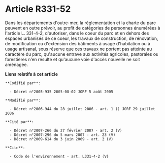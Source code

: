 # Article R331-52

Dans les départements d'outre-mer, la réglementation et la charte du parc peuvent en outre prévoir, au profit de catégories
de personnes énumérées à l'article L. 331-4-2, d'autoriser, dans le coeur du parc et en dehors des espaces urbanisés de ce
coeur, les travaux de construction, de rénovation, de modification ou d'extension des bâtiments à usage d'habitation ou à
usage artisanal, sous réserve que ces travaux ne portent pas atteinte au caractère du parc, qu'aucune entrave aux activités
agricoles, pastorales ou forestières n'en résulte et qu'aucune voie d'accès nouvelle ne soit aménagée.

**Liens relatifs à cet article**

	**Codifié par**:

	  - Décret n°2005-935 2005-08-02 JORF 5 août 2005

	**Modifié par**:

	  - Décret n°2006-944 du 28 juillet 2006 - art. 1 () JORF 29 juillet 2006

	**Cité par**:

	  - Décret n°2007-266 du 27 février 2007 - art. 2 (V)
	  - Décret n°2007-296 du 5 mars 2007 - art. 23 (V)
	  - Décret n°2009-614 du 3 juin 2009 - art. 2 (V)

	**Cite**:

	  - Code de l'environnement - art. L331-4-2 (V)
